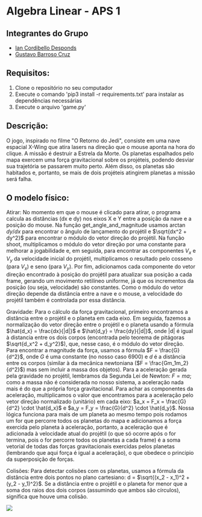 # Algebra Linear - APS 1

## Integrantes do Grupo
- [Ian Cordibello Desponds](https://github.com/iancdesponds)
- [Gustavo Barroso Cruz](https://github.com/Gubscruz)

## Requisitos:
1. Clone o repositório no seu computador
2. Execute o comando 'pip3 install -r requirements.txt' para instalar as dependências necessárias
3. Execute o arquivo 'game.py'

## Descrição:
O jogo, inspirado no filme "O Retorno do Jedi", consiste em uma nave espacial X-Wing que atira lasers na direção que o mouse aponta na hora do clique. A missão é destruir a Estrela da Morte. Os planetas espalhados pelo mapa exercem uma força gravitacional sobre os projéteis, podendo desviar sua trajetória se passarem muito perto. Além disso, os planetas são habitados e, portanto, se mais de dois projéteis atingirem planetas a missão será falha.

## O modelo físico:
Atirar: No momento em que o mouse é clicado para atirar, o programa calcula as distâncias (dx e dy) nos eixos X e Y entre a posição da nave e a posição do mouse. Na função get_angle_and_magnitude usamos $\arctan{dy/dx}$ para encontrar o ângulo de lançamento do projétil e $\sqrt{dx^2 + dy^2}$ para encontrar o módulo do vetor direção do projétil. Na função shoot, multiplicamos o módulo do vetor direção por uma constante para melhorar a jogabilidade e, em seguida, para encontrar as componentes $V_x$ e $V_y$ da velocidade inicial do projétil, multiplicamos o resultado pelo cosseno (para $V_x$) e seno (para $V_y$). Por fim, adicionamos cada componente do vetor direção encontrado à posição do projétil para atualizar sua posição a cada frame, gerando um movimento retilíneo uniforme, já que os incrementos da posição (ou seja, velocidade) são constantes. Como o módulo do vetor direção depende da distância entre a nave e o mouse, a velocidade do projétil também é controlada por essa distância.

Gravidade: Para o cálculo da força gravitacional, primeiro encontramos a distância entre o projétil e o planeta em cada eixo. Em seguida, fazemos a normalização do vetor direção entre o projétil e o planeta usando a fórmula $\hat{d_x} = \frac{dx}{|d|}$ e $\hat{d_y} = \frac{dy}{|d|}$, onde |d| é igual à distancia entre os dois corpos (encontrada pelo teorema de pitágoras $\sqrt{d_x^2 + d_y^2}$), que, nesse caso, é o módulo do vetor direção. Para encontrar a magnitude da força, usamos a fórmula $F = \frac{G}{d^2}$, onde $G$ é uma constante (no nosso caso 6900) e $d$ é a distância entre os corpos (similar à da mecânica newtoniana ($F = \frac{Gm_1m_2}{d^2}$) mas sem incluir a massa dos objetos). Para a aceleração gerada pela gravidade no projétil, lembramos da Segunda Lei de Newton: $F = ma$; como a massa não é considerada no nosso sistema, a aceleração nada mais é do que a própria força gravitacional. Para achar as componentes da aceleração, multiplicamos o valor que encontramos para a aceleração pelo vetor direção normalizado (unitário) em cada eixo: $a_x = F_x = \frac{G}{d^2} \cdot \hat{d_x}$ e $a_y = F_y = \frac{G}{d^2} \cdot \hat{d_y}$. Nossa lógica funciona para mais de um planeta ao mesmo tempo pois rodamos um for que percorre todos os planetas do mapa e adicionamos a força exercida pelo planeta à aceleração, portanto, a aceleração que é adicionada à velocidade atual do projétil (o que só ocorre após o for termina, pois o for percorre todos os planetas a cada frame) é a soma vetorial de todas das forças gravitacionais exercidas pelos planetas (lembrando que aqui força é igual a aceleração), o que obedece o principio da superposição de forças.

Colisões: Para detectar colisões com os planetas, usamos a fórmula da distância entre dois pontos no plano cartesiano: d = $\sqrt{(x_2 - x_1)^2 + (y_2 - y_1)^2}$. Se a distância entre o projétil e o planeta for menor que a soma dos raios dos dois corpos (assumindo que ambos são círculos), significa que houve uma colisão.

<img src="./src/gif/Gameplay.gif">